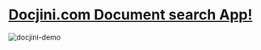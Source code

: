 # [Docjini.com Document search App!](https://docjini.com)
![docjini-demo](https://raw.githubusercontent.com/sudharsan004/docjini/master/.github/3fe5d8cb-cd5e-46c1-b46f-95f832e7.gif)


